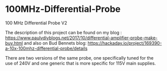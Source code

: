 # 100MHz-Differential-Probe
100 MHz Differential Probe V2

The description of this project can be found on my blog : 
https://www.paulvdiyblogs.net/2017/10/differential-amplifier-probe-make-buy.html
and also on Bud Bennets blog:
https://hackaday.io/project/169390-a-10x-100mhz-differential-probe/details

There are two versions of the same probe, one specifically tuned for the use of 240V and one generic that is more specific for 115V main supplies.
